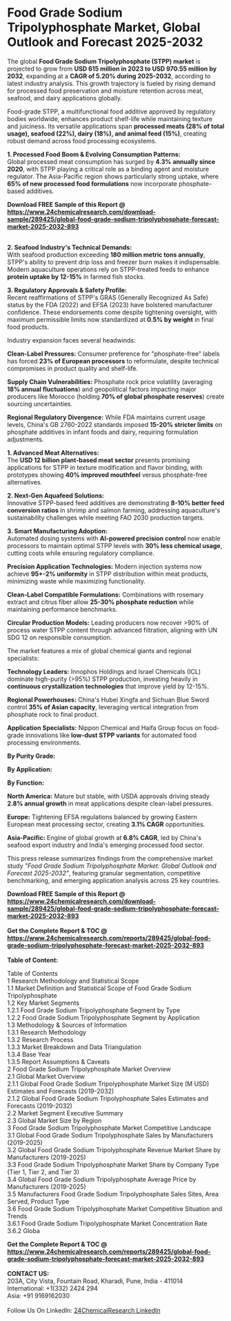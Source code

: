 <h1>Food Grade Sodium Tripolyphosphate Market, Global Outlook and Forecast 2025-2032</h1><p>The global <strong>Food Grade Sodium Tripolyphosphate (STPP) market</strong> is projected to grow from <strong>USD 615 million in 2023 to USD 970.55 million by 2032</strong>, expanding at a <strong>CAGR of 5.20% during 2025-2032</strong>, according to latest industry analysis. This growth trajectory is fueled by rising demand for processed food preservation and moisture retention across meat, seafood, and dairy applications globally.</p><p>Food-grade STPP, a multifunctional food additive approved by regulatory bodies worldwide, enhances product shelf-life while maintaining texture and juiciness. Its versatile applications span <strong>processed meats (28% of total usage), seafood (22%), dairy (18%), and animal feed (15%)</strong>, creating robust demand across food processing ecosystems.</p><p><strong>1. Processed Food Boom &amp; Evolving Consumption Patterns:</strong><br>
Global processed meat consumption has surged by <strong>4.3% annually since 2020</strong>, with STPP playing a critical role as a binding agent and moisture regulator. The Asia-Pacific region shows particularly strong uptake, where <strong>65% of new processed food formulations</strong> now incorporate phosphate-based additives.</p><div><b>Download FREE Sample of this Report @ 
            <a href="https://www.24chemicalresearch.com/download-sample/289425/global-food-grade-sodium-tripolyphosphate-forecast-market-2025-2032-893">
            https://www.24chemicalresearch.com/download-sample/289425/global-food-grade-sodium-tripolyphosphate-forecast-market-2025-2032-893</a></b></div><br><p><strong>2. Seafood Industry's Technical Demands:</strong><br>
With seafood production exceeding <strong>180 million metric tons annually</strong>, STPP's ability to prevent drip loss and freezer burn makes it indispensable. Modern aquaculture operations rely on STPP-treated feeds to enhance <strong>protein uptake by 12-15%</strong> in farmed fish stocks.</p><p><strong>3. Regulatory Approvals &amp; Safety Profile:</strong><br>
Recent reaffirmations of STPP's GRAS (Generally Recognized As Safe) status by the FDA (2022) and EFSA (2023) have bolstered manufacturer confidence. These endorsements come despite tightening oversight, with maximum permissible limits now standardized at <strong>0.5% by weight</strong> in final food products.</p><p>Industry expansion faces several headwinds:</p><p><strong>Clean-Label Pressures:</strong> Consumer preference for "phosphate-free" labels has forced <strong>23% of European processors</strong> to reformulate, despite technical compromises in product quality and shelf-life.</p><p><strong>Supply Chain Vulnerabilities:</strong> Phosphate rock price volatility (averaging <strong>18% annual fluctuations</strong>) and geopolitical factors impacting major producers like Morocco (holding <strong>70% of global phosphate reserves</strong>) create sourcing uncertainties.</p><p><strong>Regional Regulatory Divergence:</strong> While FDA maintains current usage levels, China's GB 2760-2022 standards imposed <strong>15-20% stricter limits</strong> on phosphate additives in infant foods and dairy, requiring formulation adjustments.</p><p><strong>1. Advanced Meat Alternatives:</strong><br>
The <strong>USD 12 billion plant-based meat sector</strong> presents promising applications for STPP in texture modification and flavor binding, with prototypes showing <strong>40% improved mouthfeel</strong> versus phosphate-free alternatives.</p><p><strong>2. Next-Gen Aquafeed Solutions:</strong><br>
Innovative STPP-based feed additives are demonstrating <strong>8-10% better feed conversion ratios</strong> in shrimp and salmon farming, addressing aquaculture's sustainability challenges while meeting FAO 2030 production targets.</p><p><strong>3. Smart Manufacturing Adoption:</strong><br>
Automated dosing systems with <strong>AI-powered precision control</strong> now enable processors to maintain optimal STPP levels with <strong>30% less chemical usage</strong>, cutting costs while ensuring regulatory compliance.</p><p><strong>Precision Application Technologies:</strong> Modern injection systems now achieve <strong>95+-2% uniformity</strong> in STPP distribution within meat products, minimizing waste while maximizing functionality.</p><p><strong>Clean-Label Compatible Formulations:</strong> Combinations with rosemary extract and citrus fiber allow <strong>25-30% phosphate reduction</strong> while maintaining performance benchmarks.</p><p><strong>Circular Production Models:</strong> Leading producers now recover &gt;90% of process water STPP content through advanced filtration, aligning with UN SDG 12 on responsible consumption.</p><p>The market features a mix of global chemical giants and regional specialists:</p><p><strong>Technology Leaders:</strong> Innophos Holdings and Israel Chemicals (ICL) dominate high-purity (&gt;95%) STPP production, investing heavily in <strong>continuous crystallization technologies</strong> that improve yield by 12-15%.</p><p><strong>Regional Powerhouses:</strong> China's Hubei Xingfa and Sichuan Blue Sword control <strong>35% of Asian capacity</strong>, leveraging vertical integration from phosphate rock to final product.</p><p><strong>Application Specialists:</strong> Nippon Chemical and Haifa Group focus on food-grade innovations like <strong>low-dust STPP variants</strong> for automated food processing environments.</p><p><strong>By Purity Grade:</strong></p><p><strong>By Application:</strong></p><p><strong>By Function:</strong></p><p><strong>North America:</strong> Mature but stable, with USDA approvals driving steady <strong>2.8% annual growth</strong> in meat applications despite clean-label pressures.</p><p><strong>Europe:</strong> Tightening EFSA regulations balanced by growing Eastern European meat processing sector, creating <strong>3.1% CAGR</strong> opportunities.</p><p><strong>Asia-Pacific:</strong> Engine of global growth at <strong>6.8% CAGR</strong>, led by China's seafood export industry and India's emerging processed food sector.</p><p>This press release summarizes findings from the comprehensive market study <em>"Food Grade Sodium Tripolyphosphate Market: Global Outlook and Forecast 2025-2032"</em>, featuring granular segmentation, competitive benchmarking, and emerging application analysis across 25 key countries.</p><div><b>Download FREE Sample of this Report @ 
            <a href="https://www.24chemicalresearch.com/download-sample/289425/global-food-grade-sodium-tripolyphosphate-forecast-market-2025-2032-893">
            https://www.24chemicalresearch.com/download-sample/289425/global-food-grade-sodium-tripolyphosphate-forecast-market-2025-2032-893</a></b></div><br><div><b>Get the Complete Report & TOC @ 
            <a href="https://www.24chemicalresearch.com/reports/289425/global-food-grade-sodium-tripolyphosphate-forecast-market-2025-2032-893">
            https://www.24chemicalresearch.com/reports/289425/global-food-grade-sodium-tripolyphosphate-forecast-market-2025-2032-893</a></b></div><br>
            <b>Table of Content:</b><p>Table of Contents<br />
1 Research Methodology and Statistical Scope<br />
1.1 Market Definition and Statistical Scope of Food Grade Sodium Tripolyphosphate<br />
1.2 Key Market Segments<br />
1.2.1 Food Grade Sodium Tripolyphosphate Segment by Type<br />
1.2.2 Food Grade Sodium Tripolyphosphate Segment by Application<br />
1.3 Methodology & Sources of Information<br />
1.3.1 Research Methodology<br />
1.3.2 Research Process<br />
1.3.3 Market Breakdown and Data Triangulation<br />
1.3.4 Base Year<br />
1.3.5 Report Assumptions & Caveats<br />
2 Food Grade Sodium Tripolyphosphate Market Overview<br />
2.1 Global Market Overview<br />
2.1.1 Global Food Grade Sodium Tripolyphosphate Market Size (M USD) Estimates and Forecasts (2019-2032)<br />
2.1.2 Global Food Grade Sodium Tripolyphosphate Sales Estimates and Forecasts (2019-2032)<br />
2.2 Market Segment Executive Summary<br />
2.3 Global Market Size by Region<br />
3 Food Grade Sodium Tripolyphosphate Market Competitive Landscape<br />
3.1 Global Food Grade Sodium Tripolyphosphate Sales by Manufacturers (2019-2025)<br />
3.2 Global Food Grade Sodium Tripolyphosphate Revenue Market Share by Manufacturers (2019-2025)<br />
3.3 Food Grade Sodium Tripolyphosphate Market Share by Company Type (Tier 1, Tier 2, and Tier 3)<br />
3.4 Global Food Grade Sodium Tripolyphosphate Average Price by Manufacturers (2019-2025)<br />
3.5 Manufacturers Food Grade Sodium Tripolyphosphate Sales Sites, Area Served, Product Type<br />
3.6 Food Grade Sodium Tripolyphosphate Market Competitive Situation and Trends<br />
3.6.1 Food Grade Sodium Tripolyphosphate Market Concentration Rate<br />
3.6.2 Globa</p><div><b>Get the Complete Report & TOC @ 
            <a href="https://www.24chemicalresearch.com/reports/289425/global-food-grade-sodium-tripolyphosphate-forecast-market-2025-2032-893">
            https://www.24chemicalresearch.com/reports/289425/global-food-grade-sodium-tripolyphosphate-forecast-market-2025-2032-893</a></b></div><br><b>CONTACT US:</b><br>
            203A, City Vista, Fountain Road, Kharadi, Pune, India - 411014<br>
            International: +1(332) 2424 294<br>
            Asia: +91 9169162030 <br><br>
            Follow Us On LinkedIn: <a href="https://www.linkedin.com/company/24chemicalresearch/">24ChemicalResearch LinkedIn</a>